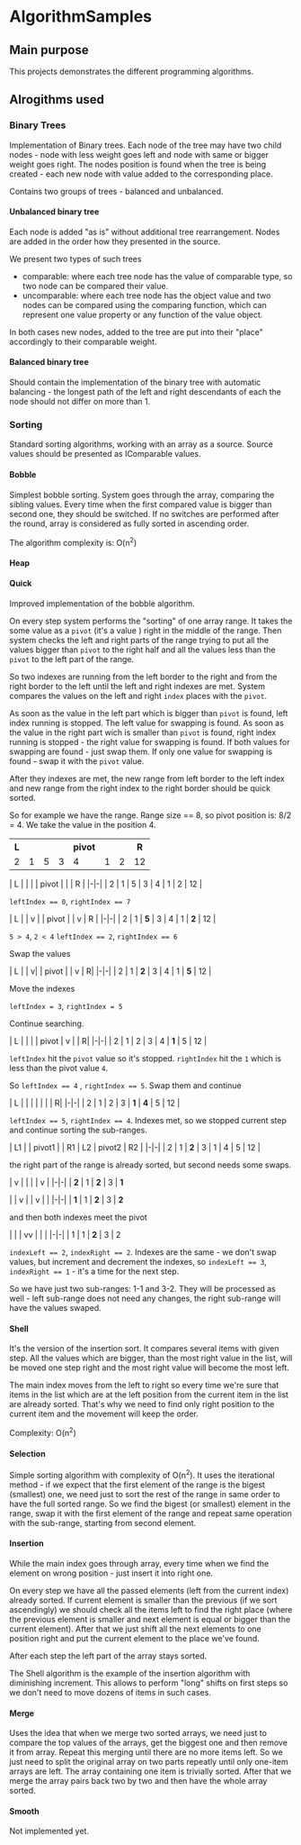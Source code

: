 # AlgorithmSamples

## Main purpose

This projects demonstrates the different programming algorithms.

## Alrogithms used

### Binary Trees

Implementation of Binary trees.
Each node of the tree may have two child nodes - node with less weight goes left and
node with same or bigger weight goes right. The nodes position is found when the tree
is being created - each new node with value added to the corresponding place.

Contains two groups of trees - balanced and unbalanced. 

#### Unbalanced binary tree

Each node is added "as is" without additional tree rearrangement. Nodes are added in the order
how they presented in the source.

We present two types of such trees

- comparable: where each tree node has the  value of comparable type, so two node can be compared their value.
- uncomparable: where each tree node has the object value and two nodes can be compared
    using the comparing function, which can represent one value property or any function of
    the value object.

In both cases new nodes, added to the tree are put into their "place" accordingly
to their comparable weight.

#### Balanced binary tree

Should contain the implementation of the binary tree with automatic balancing - 
the longest path of the left and right descendants of each the node should not differ on
more than 1.

### Sorting

Standard sorting algorithms, working with an array as a source. Source values should be presented as
IComparable values.

#### Bobble

Simplest bobble sorting.
System goes through the array, comparing the sibling values. Every time when the first compared
value is bigger than second one, they should be switched. If no switches are performed after the
round, array is considered as fully sorted in ascending order.

The algorithm complexity is: O(n<sup>2</sup>)

#### Heap

#### Quick

Improved implementation of the bobble algorithm. 

On every step system performs the "sorting" of one array range. It takes the some value as a `pivot` (it's a value )
right in the middle of the range. Then system checks the left and right parts of the range trying to put all the
values bigger than `pivot` to the right half and all the values less than the `pivot` to the left part of the range.

So two indexes are running from the left border to the right and from the right border to the left until the left and 
right indexes are met. System compares the values on the left and right `index` places with the `pivot`. 

As soon as the value in the left part which is bigger than `pivot` is found, left index running is stopped. The 
left value for swapping is found. As soon as the value in the right part wich is smaller than `pivot` is
found, right index running is stopped - the right value for swapping is found. 
If both values for swapping are found - just swap them.
If only one value for swapping is found - swap it with the `pivot` value.

After they indexes are met, the new range from left border to the left index and new range from the right index
to the right border should be quick sorted.


So for example we have the range. 
Range size == 8, so pivot position is: 8/2 = 4. We take the value in the position 4.

<table>
<tr><th>L</th><th></th><th></th><th></th><th>pivot</th><th></th><th></th><th>R</th></tr>
<tr><td>2</td><td>1</td><td>5</td><td>3</td><td>4</td><td>1</td><td>2</td><td>12</td></tr>
</table>

| L | | |  | pivot | |    | R |
|-|-|
| 2 | 1 | 5 | 3 | 4 | 1 |  2 | 12 |

`leftIndex == 0`, `rightIndex == 7`

| L | | v | |  pivot |   | v | R |
|-|-|
| 2 | 1 | **5** | 3 | 4 | 1 |  **2** | 12 |

`5 > 4`, `2 < 4`
`leftIndex == 2`, `rightIndex == 6`

Swap the values

| L | | v|  | pivot | | v | R|
|-|-|
| 2 | 1 | **2** | 3 | 4 | 1 | **5** |  12 |

Move the indexes

`leftIndex = 3`, `rightIndex = 5`

Continue searching.

| L | | |  | pivot | v |  | R|
|-|-|
| 2 | 1 | 2 | 3 | 4 | **1** | 5 |  12 |

`leftIndex` hit the `pivot` value so it's stopped.
`rightIndex` hit the `1` which is less than the pivot value `4`.

So `leftIndex == 4` , `rightIndex == 5`.
Swap them and continue

| L | | |  |  |  |  | R|
|-|-|
| 2 | 1 | 2 | 3 | **1** | **4** | 5 |  12 |

`leftIndex == 5`, `rightIndex == 4`. Indexes met, so we stopped current step and continue sorting the sub-ranges.

| L1 | | pivot1 |  | R1 | L2 | pivot2 | R2 |
|-|-|
| 2 | 1 | **2** | 3 | 1 | 4 | 5 |  12 |

the right part of the range is already sorted, but second needs some swaps.


| v | |  |  | v | 
|-|-|
| **2** | 1 | **2** | 3 | **1**


|  | v |  | v |  | 
|-|-|
| **1** | 1 | **2** | 3 | **2**

and then both indexes meet the pivot

|  |  | vv |  |  | 
|-|-|
| 1 | 1 | **2** | 3 | 2

`indexLeft == 2`, `indexRight == 2`. Indexes are the same - we don't swap values,  but increment and
decrement the indexes, so `indexLeft == 3`, `indexRight == 1` - it's a time for the next step.

So we have just two sub-ranges: 1-1 and 3-2. They will be processed as well - left sub-range does not need any
changes, the right sub-range will have the values swaped.

#### Shell

It's the version of the insertion sort. It compares several items with given step. All the values which are bigger, than
the most right value in the list, will be moved one step right and the most right value will become the most left.

The main index moves from the left to right so every time we're sure that items in the list which are  at the left
position from the current item in the list are already sorted. That's why we need to find only right position to the
current item and the movement will keep the order.

Complexity: O(n<sup>2</sup>)

#### Selection

Simple sorting algorithm with complexity of O(n<sup>2</sup>). It uses the iterational method - if we expect that
the first element of the range is the bigest (smallest) one, we need just to sort the rest of the range in same
order to have the full sorted range. So we find the bigest (or smallest) element in the range, swap it with the 
first element of the range and repeat same operation with the sub-range, starting from second element.

#### Insertion

While the main index goes through array, every time when we find the element on wrong position - just insert it into
right one.

On every step we have all the passed elements (left from the current index) already sorted. If current element is
smaller than the previous (if we sort ascendingly) we should check all the items left to find the right place (where
the previous element is smaller and next element is equal or bigger than the current element). After that we just shift
all the next elements to one position right and put the current element to the place we've found.

After each step the left part of the array stays sorted.

The Shell algorithm is the example of the insertion algorithm with diminishing increment. This allows to perform "long"
shifts on first steps so we don't need to move dozens of items in such cases.

#### Merge

Uses the idea that when we merge two sorted arrays, we need just to compare the top values of the arrays, get
the biggest one and then remove it from array. Repeat this merging until there are no more items left. So we just need
to split the original array on two parts repeatly until only one-item arrays are left. The array containing one item is
trivially sorted. After that we merge the array pairs back two by two and then have the whole array sorted.

#### Smooth

Not implemented yet.


